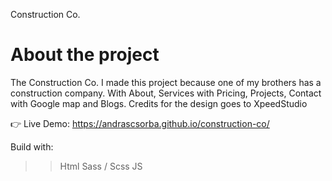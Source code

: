 Construction Co.

# About the project
The Construction Co.
I made this project because one of my brothers has a construction company.
With About, Services with Pricing, Projects, Contact with Google map and Blogs.
Credits for the design goes to XpeedStudio

👉 Live Demo: https://andrascsorba.github.io/construction-co/

Build with:
>> Html
>> Sass / Scss
>> JS
